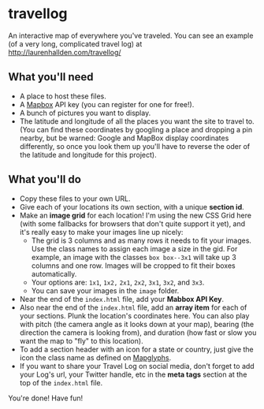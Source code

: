 # travellog
An interactive map of everywhere you've traveled. You can see an example (of a very long, complicated travel log) at http://laurenhallden.com/travellog/

## What you'll need

- A place to host these files.
- A [Mapbox](https://www.mapbox.com/) API key (you can register for one for free!).
- A bunch of pictures you want to display.
- The latitude and longitude of all the places you want the site to travel to. (You can find these coordinates by googling a place and dropping a pin nearby, but be warned: Google and MapBox display coordinates differently, so once you look them up you'll have to reverse the oder of the latitude and longitude for this project).

## What you'll do
- Copy these files to your own URL.
- Give each of your locations its own section, with a unique **section id**.
- Make an **image grid** for each location! I'm using the new CSS Grid here (with some fallbacks for browsers that don't quite support it yet), and it's really easy to make your images line up nicely:
    - The grid is 3 columns and as many rows it needs to fit your images. Use the class names to assign each image a size in the gid. For example, an image with the classes `box box--3x1` will take up 3 columns and one row. Images will be cropped to fit their boxes automatically.
    - Your options are: `1x1`, `1x2,` `2x1`, `2x2`, `3x1`, `3x2`, and `3x3`.
    - You can save your images in the `image` folder.
- Near the end of the `index.html` file, add your **Mabbox API Key**.
- Also near the end of the `index.html` file, add an **array item** for each of your sections. Plunk the location's coordinates here. You can also play with pitch (the camera angle as it looks down at your map), bearing (the direction the camera is looking from), and duration (how fast or slow you want the map to "fly" to this location).
- To add a section header with an icon for a state or country, just give the icon the class name as defined on [Mapglyphs](http://mapglyphs.com/cheatsheet).
- If you want to share your Travel Log on social media, don't forget to add your Log's url, your Twitter handle, etc in the **meta tags** section at the top of the `index.html` file.

You're done! Have fun!
